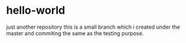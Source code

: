 # hello-world
just another repository
this is a small branch which i created under the master and commiting the same as the testing purpose.
